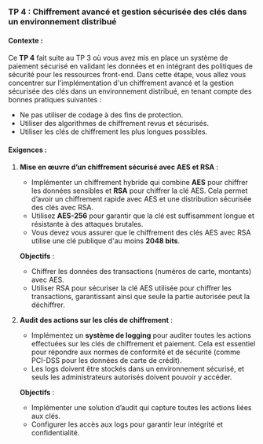 ### TP 4 : **Chiffrement avancé et gestion sécurisée des clés dans un environnement distribué**

#### Contexte :
Ce **TP 4** fait suite au TP 3 où vous avez mis en place un système de paiement sécurisé en validant les données et en intégrant des politiques de sécurité pour les ressources front-end. Dans cette étape, vous allez vous concentrer sur l'implémentation d'un chiffrement avancé et la gestion sécurisée des clés dans un environnement distribué, en tenant compte des bonnes pratiques suivantes :
- Ne pas utiliser de codage à des fins de protection.
- Utiliser des algorithmes de chiffrement revus et sécurisés.
- Utiliser les clés de chiffrement les plus longues possibles.


#### Exigences :

1. **Mise en œuvre d’un chiffrement sécurisé avec AES et RSA** :
   - Implémenter un chiffrement hybride qui combine **AES** pour chiffrer les données sensibles et **RSA** pour chiffrer la clé AES. Cela permet d’avoir un chiffrement rapide avec AES et une distribution sécurisée des clés avec RSA.
   - Utilisez **AES-256** pour garantir que la clé est suffisamment longue et résistante à des attaques brutales.
   - Vous devez vous assurer que le chiffrement des clés AES avec RSA utilise une clé publique d'au moins **2048 bits**.

   **Objectifs** :
   - Chiffrer les données des transactions (numéros de carte, montants) avec AES.
   - Utiliser RSA pour sécuriser la clé AES utilisée pour chiffrer les transactions, garantissant ainsi que seule la partie autorisée peut la déchiffrer.


2. **Audit des actions sur les clés de chiffrement** :
   - Implémentez un **système de logging** pour auditer toutes les actions effectuées sur les clés de chiffrement et paiement. Cela est essentiel pour répondre aux normes de conformité et de sécurité (comme PCI-DSS pour les données de carte de crédit).
   - Les logs doivent être stockés dans un environnement sécurisé, et seuls les administrateurs autorisés doivent pouvoir y accéder.

   **Objectifs** :
   - Implémenter une solution d’audit qui capture toutes les actions liées aux clés.
   - Configurer les accès aux logs pour garantir leur intégrité et confidentialité.
